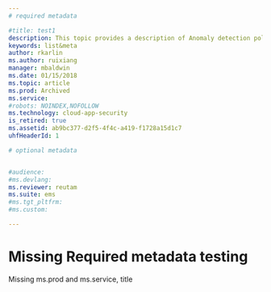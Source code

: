```yaml
---
# required metadata

#title: test1
description: This topic provides a description of Anomaly detection policies and provides reference informati on about the building blocks of an anomaly detection policy.
keywords: list&meta
author: rkarlin
ms.author: ruixiang
manager: mbaldwin
ms.date: 01/15/2018
ms.topic: article
ms.prod: Archived
ms.service: 
#robots: NOINDEX,NOFOLLOW
ms.technology: cloud-app-security
is_retired: true
ms.assetid: ab9bc377-d2f5-4f4c-a419-f1728a15d1c7
uhfHeaderId: 1

# optional metadata


#audience:
#ms.devlang:
ms.reviewer: reutam
ms.suite: ems
#ms.tgt_pltfrm:
#ms.custom:

---
```


# Missing Required metadata testing

Missing ms.prod and ms.service, title
	



